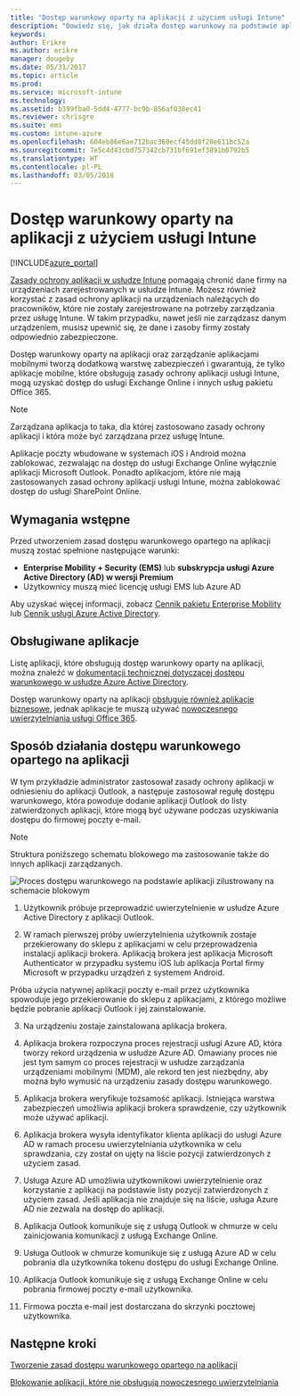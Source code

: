 ```yaml
---
title: "Dostęp warunkowy oparty na aplikacji z użyciem usługi Intune"
description: "Dowiedz się, jak działa dostęp warunkowy na podstawie aplikacji w usłudze Intune."
keywords: 
author: Erikre
ms.author: erikre
manager: dougeby
ms.date: 05/31/2017
ms.topic: article
ms.prod: 
ms.service: microsoft-intune
ms.technology: 
ms.assetid: b399fba0-5dd4-4777-bc9b-856af038ec41
ms.reviewer: chrisgre
ms.suite: ems
ms.custom: intune-azure
ms.openlocfilehash: 604eb86e6ae712bac360ecf45dd8f20e611bc52a
ms.sourcegitcommit: 7e5c4d43cbd757342cb731bf691ef3891b0792b5
ms.translationtype: HT
ms.contentlocale: pl-PL
ms.lasthandoff: 03/05/2018
---
```

# <a name="app-based-conditional-access-with-intune"></a>Dostęp warunkowy oparty na aplikacji z użyciem usługi Intune

[!INCLUDE[azure_portal](./includes/azure_portal.md)]

[Zasady ochrony aplikacji w usłudze Intune](app-protection-policy.md) pomagają chronić dane firmy na urządzeniach zarejestrowanych w usłudze Intune. Możesz również korzystać z zasad ochrony aplikacji na urządzeniach należących do pracowników, które nie zostały zarejestrowane na potrzeby zarządzania przez usługę Intune. W takim przypadku, nawet jeśli nie zarządzasz danym urządzeniem, musisz upewnić się, że dane i zasoby firmy zostały odpowiednio zabezpieczone.

Dostęp warunkowy oparty na aplikacji oraz zarządzanie aplikacjami mobilnymi tworzą dodatkową warstwę zabezpieczeń i gwarantują, że tylko aplikacje mobilne, które obsługują zasady ochrony aplikacji usługi Intune, mogą uzyskać dostęp do usługi Exchange Online i innych usług pakietu Office 365.

> [!NOTE]
> Zarządzana aplikacja to taka, dla której zastosowano zasady ochrony aplikacji i która może być zarządzana przez usługę Intune.

Aplikacje poczty wbudowane w systemach iOS i Android można zablokować, zezwalając na dostęp do usługi Exchange Online wyłącznie aplikacji Microsoft Outlook. Ponadto aplikacjom, które nie mają zastosowanych zasad ochrony aplikacji usługi Intune, można zablokować dostęp do usługi SharePoint Online.

## <a name="prerequisites"></a>Wymagania wstępne
Przed utworzeniem zasad dostępu warunkowego opartego na aplikacji muszą zostać spełnione następujące warunki:

- **Enterprise Mobility + Security (EMS)** lub **subskrypcja usługi Azure Active Directory (AD) w wersji Premium**
- Użytkownicy muszą mieć licencję usługi EMS lub Azure AD

Aby uzyskać więcej informacji, zobacz [Cennik pakietu Enterprise Mobility](https://www.microsoft.com/cloud-platform/enterprise-mobility-pricing) lub [Cennik usługi Azure Active Directory](https://azure.microsoft.com/pricing/details/active-directory/).

## <a name="supported-apps"></a>Obsługiwane aplikacje

Listę aplikacji, które obsługują dostęp warunkowy oparty na aplikacji, można znaleźć w [dokumentacji technicznej dotyczącej dostępu warunkowego w usłudze Azure Active Directory](https://docs.microsoft.com/azure/active-directory/active-directory-conditional-access-technical-reference).

Dostęp warunkowy oparty na aplikacji [obsługuje również aplikacje biznesowe](https://docs.microsoft.com/intune-classic/deploy-use/block-apps-with-no-modern-authentication), jednak aplikacje te muszą używać [nowoczesnego uwierzytelniania usługi Office 365](https://support.office.com/article/Using-Office-365-modern-authentication-with-Office-clients-776c0036-66fd-41cb-8928-5495c0f9168a).

## <a name="how-app-based-conditional-access-works"></a>Sposób działania dostępu warunkowego opartego na aplikacji

W tym przykładzie administrator zastosował zasady ochrony aplikacji w odniesieniu do aplikacji Outlook, a następuje zastosował regułę dostępu warunkowego, która powoduje dodanie aplikacji Outlook do listy zatwierdzonych aplikacji, które mogą być używane podczas uzyskiwania dostępu do firmowej poczty e-mail.

> [!NOTE]
> Struktura poniższego schematu blokowego ma zastosowanie także do innych aplikacji zarządzanych.

![Proces dostępu warunkowego na podstawie aplikacji zilustrowany na schemacie blokowym](./media/ca-intune-common-ways-3.png)

1.  Użytkownik próbuje przeprowadzić uwierzytelnienie w usłudze Azure Active Directory z aplikacji Outlook.

2.  W ramach pierwszej próby uwierzytelnienia użytkownik zostaje przekierowany do sklepu z aplikacjami w celu przeprowadzenia instalacji aplikacji brokera. Aplikacją brokera jest aplikacja Microsoft Authenticator w przypadku systemu iOS lub aplikacja Portal firmy Microsoft w przypadku urządzeń z systemem Android.

 Próba użycia natywnej aplikacji poczty e-mail przez użytkownika spowoduje jego przekierowanie do sklepu z aplikacjami, z którego możliwe będzie pobranie aplikacji Outlook i jej zainstalowanie.

3.  Na urządzeniu zostaje zainstalowana aplikacja brokera.

4.  Aplikacja brokera rozpoczyna proces rejestracji usługi Azure AD, która tworzy rekord urządzenia w usłudze Azure AD. Omawiany proces nie jest tym samym co proces rejestracji w usłudze zarządzania urządzeniami mobilnymi (MDM), ale rekord ten jest niezbędny, aby można było wymusić na urządzeniu zasady dostępu warunkowego.

5.  Aplikacja brokera weryfikuje tożsamość aplikacji. Istniejąca warstwa zabezpieczeń umożliwia aplikacji brokera sprawdzenie, czy użytkownik może używać aplikacji.

6.  Aplikacja brokera wysyła identyfikator klienta aplikacji do usługi Azure AD w ramach procesu uwierzytelniania użytkownika w celu sprawdzania, czy został on ujęty na liście pozycji zatwierdzonych z użyciem zasad.

7.  Usługa Azure AD umożliwia użytkownikowi uwierzytelnienie oraz korzystanie z aplikacji na podstawie listy pozycji zatwierdzonych z użyciem zasad. Jeśli aplikacja nie znajduje się na liście, usługa Azure AD nie zezwala na dostęp do aplikacji.

8.  Aplikacja Outlook komunikuje się z usługą Outlook w chmurze w celu zainicjowania komunikacji z usługą Exchange Online.

9.  Usługa Outlook w chmurze komunikuje się z usługą Azure AD w celu pobrania dla użytkownika tokenu dostępu do usługi Exchange Online.

10.  Aplikacja Outlook komunikuje się z usługą Exchange Online w celu pobrania firmowej poczty e-mail użytkownika.

11.  Firmowa poczta e-mail jest dostarczana do skrzynki pocztowej użytkownika.

## <a name="next-steps"></a>Następne kroki
[Tworzenie zasad dostępu warunkowego opartego na aplikacji](app-based-conditional-access-intune-create.md)

[Blokowanie aplikacji, które nie obsługują nowoczesnego uwierzytelniania](app-modern-authentication-block.md)
